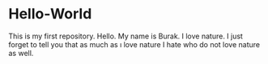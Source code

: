 # Hello-World
This is my first repository.
Hello. My name is Burak. I love nature.
I just forget to tell you that as much as ı love nature I hate who do not love nature as well.
